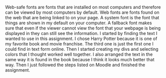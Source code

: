 Web-safe fonts are fonts that are installed on most computers and therefore can be viewed by most computers by default. Web fonts are fonts found on the web that are being linked to on your page. A system font is the font that things are shown in my default on your computer.
A fallback font makes sure that even if the viewer cannot view the font that your webpage is being displayed in they can still see the information.
I started by finding the text I wanted to use in this assignment. I chose Harry Potter because it is one of my favorite book and movie franchise. The third one is just the first one I could find in text form online. Then I started creating my divs and selecting colors that I thought worked well together. I also arranged the text in the same way it is found in the book because I think it looks much better that way. Then I just followed the steps listed on Moodle and finished the assignment. 
